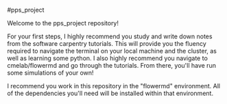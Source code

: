 #pps_project

Welcome to the pps_project repository!

For your first steps, I highly recommend you study and write down notes from
the software carpentry tutorials. This will provide you the fluency required
to navigate the terminal on your local machine and the cluster, as well as
learning some python. I also highly recommend you navigate to cmelab/flowermd
and go through the tutorials. From there, you'll have run some simulations of
your own!

I recommend you work in this repository in the "flowermd" environment. All of
the dependencies you'll need will be installed within that environment.
